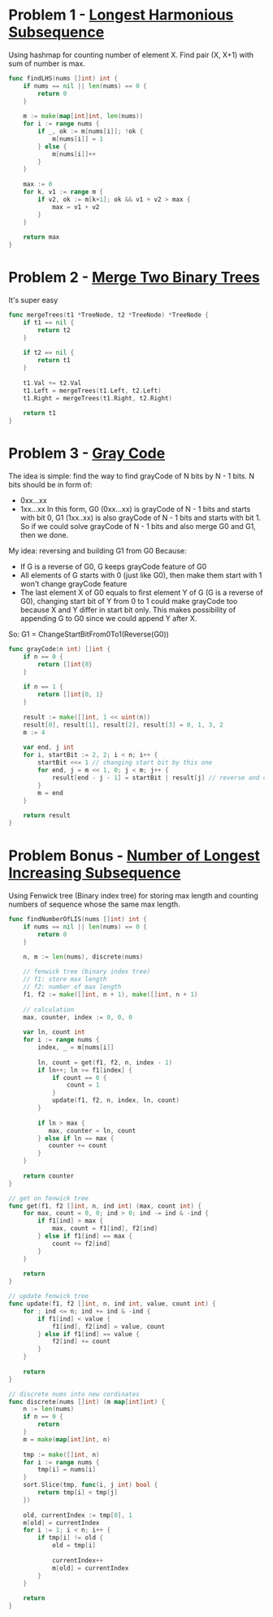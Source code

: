 # Problem 1 - [Longest Harmonious Subsequence](https://leetcode.com/problems/longest-harmonious-subsequence/description/)

Using hashmap for counting number of element X. Find pair (X, X+1) with sum of number is max.

```go
func findLHS(nums []int) int {
    if nums == nil || len(nums) == 0 {
        return 0
    }
    
    m := make(map[int]int, len(nums))
    for i := range nums {
        if _, ok := m[nums[i]]; !ok {
            m[nums[i]] = 1
        } else {
            m[nums[i]]++
        }
    }
    
    max := 0
    for k, v1 := range m {
        if v2, ok := m[k+1]; ok && v1 + v2 > max {
            max = v1 + v2
        }
    }
    
    return max
}
```

# Problem 2 - [Merge Two Binary Trees](https://leetcode.com/problems/merge-two-binary-trees/description/)

It's super easy

```go
func mergeTrees(t1 *TreeNode, t2 *TreeNode) *TreeNode {
    if t1 == nil {
        return t2
    }
    
    if t2 == nil {
        return t1
    }
    
    t1.Val += t2.Val
    t1.Left = mergeTrees(t1.Left, t2.Left)
    t1.Right = mergeTrees(t1.Right, t2.Right)
    
    return t1
}
```

# Problem 3 - [Gray Code](https://leetcode.com/problems/gray-code/description/)

The idea is simple: find the way to find grayCode of N bits by N - 1 bits.
N bits should be in form of: 
- 0xx...xx
- 1xx...xx
In this form, G0 (0xx...xx) is grayCode of N - 1 bits and starts with bit 0, G1 (1xx..xx) is also grayCode of N - 1 bits and starts with bit 1.
So if we could solve grayCode of N - 1 bits and also merge G0 and G1, then we done.

My idea: reversing and building G1 from G0
Because:
- If G is a reverse of G0, G keeps grayCode feature of G0
- All elements of G starts with 0 (just like G0), then make them start with 1 won't change grayCode feature
- The last element X of G0 equals to first element Y of G (G is a reverse of G0), changing start bit of Y from 0 to 1 could make grayCode too because X and Y differ in start bit only. This makes possibility of appending G to G0 since we could append Y after X.

So: G1 = ChangeStartBitFrom0To1(Reverse(G0))

```go
func grayCode(n int) []int {
    if n == 0 {
        return []int{0}
    }
    
    if n == 1 {
        return []int{0, 1}
    }
    
    result := make([]int, 1 << uint(n))
    result[0], result[1], result[2], result[3] = 0, 1, 3, 2
    m := 4
    
    var end, j int
    for i, startBit := 2, 2; i < n; i++ {
        startBit <<= 1 // changing start bit by this one
        for end, j = m << 1, 0; j < m; j++ {
            result[end - j - 1] = startBit | result[j] // reverse and change start bit
        }
        m = end
    }
    
    return result
}
```

# Problem Bonus - [Number of Longest Increasing Subsequence](https://leetcode.com/problems/number-of-longest-increasing-subsequence/description/)

Using Fenwick tree (Binary index tree) for storing max length and counting numbers of sequence whose the same max length.

```go
func findNumberOfLIS(nums []int) int {
    if nums == nil || len(nums) == 0 {
        return 0
    }
    
    n, m := len(nums), discrete(nums)

    // fenwick tree (binary index tree)
    // f1: store max length
    // f2: number of max length
    f1, f2 := make([]int, n + 1), make([]int, n + 1)
    
    // calculation
    max, counter, index := 0, 0, 0
    
    var ln, count int
    for i := range nums {
        index, _ = m[nums[i]]
        
        ln, count = get(f1, f2, n, index - 1)
        if ln++; ln >= f1[index] {
            if count == 0 {
                count = 1
            }
            update(f1, f2, n, index, ln, count)
        }
        
        if ln > max {
           max, counter = ln, count
        } else if ln == max {
           counter += count
        }
    }
    
    return counter
}

// get on fenwick tree
func get(f1, f2 []int, n, ind int) (max, count int) {
    for max, count = 0, 0; ind > 0; ind -= ind & -ind {
        if f1[ind] > max {
            max, count = f1[ind], f2[ind]
        } else if f1[ind] == max {
            count += f2[ind]
        }
    }
    
    return
}

// update fenwick tree
func update(f1, f2 []int, n, ind int, value, count int) {
    for ; ind <= n; ind += ind & -ind {
        if f1[ind] < value {
            f1[ind], f2[ind] = value, count
        } else if f1[ind] == value {
            f2[ind] += count
        }
    }
    
    return
}

// discrete nums into new cordinates
func discrete(nums []int) (m map[int]int) {
    n := len(nums)
    if n == 0 {
        return
    }
    m = make(map[int]int, n)
    
    tmp := make([]int, n)
    for i := range nums {
        tmp[i] = nums[i]
    }
    sort.Slice(tmp, func(i, j int) bool {
        return tmp[i] < tmp[j]
    })
    
    old, currentIndex := tmp[0], 1
    m[old] = currentIndex
    for i := 1; i < n; i++ {
        if tmp[i] != old {
            old = tmp[i]
            
            currentIndex++
            m[old] = currentIndex
        }
    }
    
    return
}
```